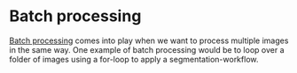 # Batch processing

[Batch processing](https://www.investopedia.com/terms/b/batch-processing.asp) comes into play when we want to process multiple images in the same way.
One example of batch processing would be to loop over a folder of images using a for-loop to apply a segmentation-workflow.
